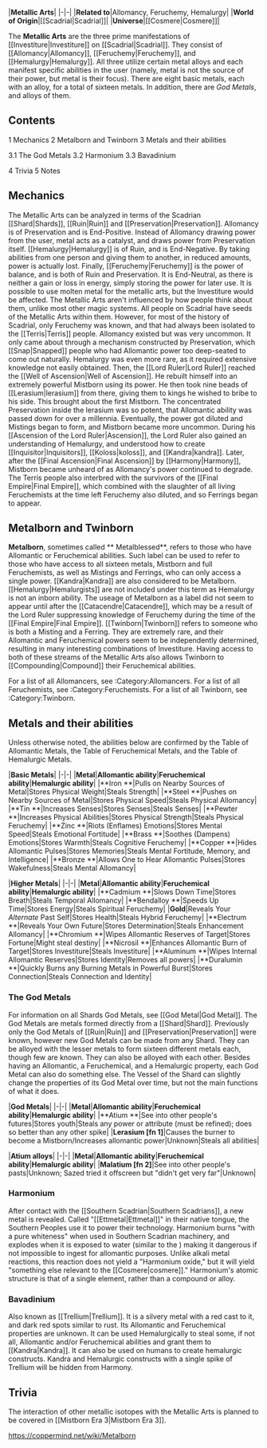 |**Metallic Arts**|
|-|-|
|**Related to**|Allomancy, Feruchemy, Hemalurgy|
|**World of Origin**|[[Scadrial\|Scadrial]]|
|**Universe**|[[Cosmere\|Cosmere]]|

The **Metallic Arts** are the three prime manifestations of [[Investiture\|Investiture]] on [[Scadrial\|Scadrial]]. They consist of [[Allomancy\|Allomancy]], [[Feruchemy\|Feruchemy]], and [[Hemalurgy\|Hemalurgy]]. All three utilize certain metal alloys and each manifest specific abilities in the user (namely, metal is not the source of their power, but metal is their focus). There are eight basic metals, each with an alloy, for a total of sixteen metals. In addition, there are *God Metals*, and alloys of them.

## Contents

1 Mechanics
2 Metalborn and Twinborn
3 Metals and their abilities

3.1 The God Metals
3.2 Harmonium
3.3 Bavadinium


4 Trivia
5 Notes


## Mechanics
The Metallic Arts can be analyzed in terms of the Scadrian [[Shard\|Shards]], [[Ruin\|Ruin]] and [[Preservation\|Preservation]]. Allomancy is of Preservation and is End-Positive. Instead of Allomancy drawing power from the user, metal acts as a catalyst, and draws power from Preservation itself. [[Hemalurgy\|Hemalurgy]] is of Ruin, and is End-Negative. By taking abilities from one person and giving them to another, in reduced amounts, power is actually lost. Finally, [[Feruchemy\|Feruchemy]] is the power of balance, and is both of Ruin and Preservation. It is End-Neutral, as there is neither a gain or loss in energy, simply storing the power for later use.
It is possible to use molten metal for the metallic arts, but the Investiture would be affected. The Metallic Arts aren't influenced by how people think about them, unlike most other magic systems.
All people on Scadrial have seeds of the Metallic Arts within them. However, for most of the history of Scadrial, only Feruchemy was known, and that had always been isolated to the [[Terris\|Terris]] people. Allomancy existed but was very uncommon. It only came about through a mechanism constructed by Preservation, which [[Snap\|Snapped]] people who had Allomantic power too deep-seated to come out naturally. Hemalurgy was even more rare, as it required extensive knowledge not easily obtained.
Then, the [[Lord Ruler\|Lord Ruler]] reached the [[Well of Ascension\|Well of Ascension]]. He rebuilt himself into an extremely powerful Mistborn using its power. He then took nine beads of [[Lerasium\|lerasium]] from there, giving them to kings he wished to bribe to his side. This brought about the first Mistborn. The concentrated Preservation inside the lerasium was so potent, that Allomantic ability was passed down for over a millennia. Eventually, the power got diluted and Mistings began to form, and Mistborn became more uncommon. During his [[Ascension of the Lord Ruler\|Ascension]], the Lord Ruler also gained an understanding of Hemalurgy, and understood how to create [[Inquisitor\|Inquisitors]], [[Koloss\|koloss]], and [[Kandra\|kandra]].
Later, after the [[Final Ascension\|Final Ascension]] by [[Harmony\|Harmony]], Mistborn became unheard of as Allomancy's power continued to degrade. The Terris people also interbred with the survivors of the [[Final Empire\|Final Empire]], which combined with the slaughter of all living Feruchemists at the time left Feruchemy also diluted, and so Ferrings began to appear.

## Metalborn and Twinborn
**Metalborn**, sometimes called ** Metalblessed**, refers to those who have Allomantic or Feruchemical abilities. Such label can be used to refer to those who have access to all sixteen metals, Mistborn and full Feruchemists, as well as Mistings and Ferrings, who can only access a single power. [[Kandra\|Kandra]] are also considered to be Metalborn. [[Hemalurgy\|Hemalurgists]] are not included under this term as Hemalurgy is not an inborn ability. The useage of Metalborn as a label did not seem to appear until after the [[Catacendre\|Catacendre]], which may be a result of the Lord Ruler suppressing knowledge of Feruchemy during the time of the [[Final Empire\|Final Empire]].
[[Twinborn\|Twinborn]] refers to someone who is both a Misting and a Ferring. They are extremely rare, and their Allomantic and Feruchemical powers seem to be independently determined, resulting in many interesting combinations of Investiture. Having access to both of these streams of the Metallic Arts also allows Twinborn to [[Compounding\|Compound]] their Feruchemical abilities.

For a list of all Allomancers, see :Category:Allomancers. For a list of all Feruchemists, see :Category:Feruchemists. For a list of all Twinborn, see :Category:Twinborn.
## Metals and their abilities
Unless otherwise noted, the abilities below are confirmed by the Table of Allomantic Metals, the Table of Feruchemical Metals, and the Table of Hemalurgic Metals.

|**Basic Metals**|
|-|-|
|**Metal**|**Allomantic ability**|**Feruchemical ability**|**Hemalurgic ability**|
|**Iron **|Pulls on Nearby Sources of Metal|Stores Physical Weight|Steals Strength|
|**Steel **|Pushes on Nearby Sources of Metal|Stores Physical Speed|Steals Physical Allomancy|
|**Tin **|Increases Senses|Stores Senses|Steals Senses|
|**Pewter **|Increases Physical Abilities|Stores Physical Strength|Steals Physical Feruchemy|
|**Zinc **|Riots (Enflames) Emotions|Stores Mental Speed|Steals Emotional Fortitude|
|**Brass **|Soothes (Dampens) Emotions|Stores Warmth|Steals Cognitive Feruchemy|
|**Copper **|Hides Allomantic Pulses|Stores Memories|Steals Mental Fortitude, Memory, and Intelligence|
|**Bronze **|Allows One to Hear Allomantic Pulses|Stores Wakefulness|Steals Mental Allomancy|

|**Higher Metals**|
|-|-|
|**Metal**|**Allomantic ability**|**Feruchemical ability**|**Hemalurgic ability**|
|**Cadmium **|Slows Down Time|Stores Breath|Steals Temporal Allomancy|
|**Bendalloy **|Speeds Up Time|Stores Energy|Steals Spiritual Feruchemy|
|**Gold**|Reveals Your *Alternate* Past Self|Stores Health|Steals Hybrid Feruchemy|
|**Electrum **|Reveals Your Own Future|Stores Determination|Steals Enhancement Allomancy|
|**Chromium **|Wipes Allomantic Reserves of Target|Stores Fortune|Might steal destiny|
|**Nicrosil **|Enhances Allomantic Burn of Target|Stores Investiture|Steals Investiture|
|**Aluminum **|Wipes Internal Allomantic Reserves|Stores Identity|Removes all powers|
|**Duralumin **|Quickly Burns any Burning Metals in Powerful Burst|Stores Connection|Steals Connection and Identity|

### The God Metals
For information on all Shards God Metals, see [[God Metal\|God Metal]].
The God Metals are metals formed directly from a [[Shard\|Shard]]. Previously only the God Metals of [[Ruin\|Ruin]] and [[Preservation\|Preservation]] were known, however new God Metals can be made from any Shard. They can be alloyed with the lesser metals to form sixteen different metals each, though few are known. They can also be alloyed with each other. Besides having an Allomantic, a Feruchemical, and a Hemalurgic property, each God Metal can also do something else. The Vessel of the Shard can slightly change the properties of its God Metal over time, but not the main functions of what it does.

|**God Metals**|
|-|-|
|**Metal**|**Allomantic ability**|**Feruchemical ability**|**Hemalurgic ability**|
|**Atium **|See into other people's futures|Stores youth|Steals any power or attribute (must be refined); does so better than any other spike|
|**Lerasium [fn 1]**|Causes the burner to become a Mistborn/Increases allomantic power|Unknown|Steals all abilities|

|**Atium alloys**|
|-|-|
|**Metal**|**Allomantic ability**|**Feruchemical ability**|**Hemalurgic ability**|
|**Malatium [fn 2]**|See into other people's pasts|Unknown; Sazed tried it offscreen but "didn't get very far"|Unknown|

### Harmonium
After contact with the [[Southern Scadrian\|Southern Scadrians]], a new metal is revealed. Called "[[Ettmetal\|Ettmetal]]" in their native tongue, the Southern Peoples use it to power their technology. Harmonium burns "with a pure whiteness" when used in Southern Scadrian machinery, and explodes when it is exposed to water (similar to the ) making it dangerous if not impossible to ingest for allomantic purposes. Unlike alkali metal reactions, this reaction does not yield a "Harmonium oxide," but it will yield "something else relevant to the [[Cosmere\|cosmere]]." Harmonium's atomic structure is that of a single element, rather than a compound or alloy.

### Bavadinium
Also known as [[Trellium\|Trellium]]. It is a silvery metal with a red cast to it, and dark red spots similar to rust. Its Allomantic and Feruchemical properties are unknown. It can be used Hemalurgically to steal some, if not all, Allomantic and/or Feruchemical abilities and grant them to [[Kandra\|Kandra]]. It can also be used on humans to create hemalurgic constructs. Kandra and Hemalurgic constructs with a single spike of Trellium will be hidden from Harmony.

## Trivia
The interaction of other metallic isotopes with the Metallic Arts is planned to be covered in [[Mistborn Era 3\|Mistborn Era 3]].


https://coppermind.net/wiki/Metalborn